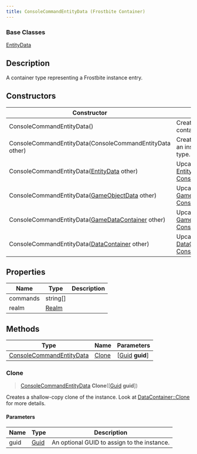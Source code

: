 ```yaml
---
title: ConsoleCommandEntityData (Frostbite Container)
---
```

### Base Classes

[EntityData](EntityData)

## Description

A container type representing a Frostbite instance entry.

## Constructors

| Constructor                                                                         | Description                                                                                                                             |
| ----------------------------------------------------------------------------------- | --------------------------------------------------------------------------------------------------------------------------------------- |
| ConsoleCommandEntityData()                                                          | Create a new instance of this container type.                                                                                           |
| ConsoleCommandEntityData(ConsoleCommandEntityData other)                            | Create a reference copy of an instance of the same type.                                                                                |
| ConsoleCommandEntityData([EntityData](EntityData) other)                            | Upcast an instance of type [EntityData](EntityData) to [ConsoleCommandEntityData](ConsoleCommandEntityData).                            |
| ConsoleCommandEntityData([GameObjectData](GameObjectData) other)                    | Upcast an instance of type [GameObjectData](GameObjectData) to [ConsoleCommandEntityData](ConsoleCommandEntityData).                    |
| ConsoleCommandEntityData([GameDataContainer](GameDataContainer) other)              | Upcast an instance of type [GameDataContainer](GameDataContainer) to [ConsoleCommandEntityData](ConsoleCommandEntityData).              |
| ConsoleCommandEntityData([DataContainer](/vext/ref/cls/shr/datacontainer) other) | Upcast an instance of type [DataContainer](/vext/ref/cls/shr/datacontainer) to [ConsoleCommandEntityData](ConsoleCommandEntityData). |

## Properties

| Name     | Type           | Description |
| -------- | -------------- | ----------- |
| commands | string\[\]     |             |
| realm    | [Realm](Realm) |             |

## Methods

| Type                                                 | Name            | Parameters                                     |
| ---------------------------------------------------- | --------------- | ---------------------------------------------- |
| [ConsoleCommandEntityData](ConsoleCommandEntityData) | [Clone](#clone) | \[[Guid](/vext/ref/cls/shr/guid) **guid**\] |

### Clone

> [ConsoleCommandEntityData](ConsoleCommandEntityData) **Clone**(\[[Guid](/vext/ref/cls/shr/guid) **guid**\])

Creates a shallow-copy clone of the instance. Look at [DataContainer::Clone](/vext/ref/cls/shr/datacontainer#clone) for more details.

#### Parameters

| Name | Type         | Description                                 |
| ---- | ------------ | ------------------------------------------- |
| guid | [Guid](Guid) | An optional GUID to assign to the instance. |
